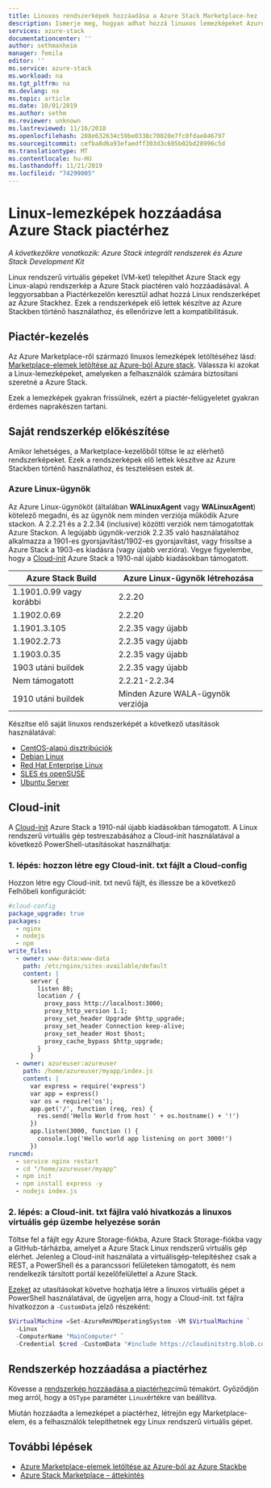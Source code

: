 ```yaml
---
title: Linuxos rendszerképek hozzáadása a Azure Stack Marketplace-hez | Microsoft Docs
description: Ismerje meg, hogyan adhat hozzá linuxos lemezképeket Azure Stack Marketplace-hez.
services: azure-stack
documentationcenter: ''
author: sethmanheim
manager: femila
editor: ''
ms.service: azure-stack
ms.workload: na
ms.tgt_pltfrm: na
ms.devlang: na
ms.topic: article
ms.date: 10/01/2019
ms.author: sethm
ms.reviewer: unknown
ms.lastreviewed: 11/16/2018
ms.openlocfilehash: 208e632634c59be0338c70020e7fc0fdae846797
ms.sourcegitcommit: cefba8d6a93efaedff303d3c605b02bd28996c5d
ms.translationtype: MT
ms.contentlocale: hu-HU
ms.lasthandoff: 11/21/2019
ms.locfileid: "74299005"
---
```

# <a name="add-linux-images-to-azure-stack-marketplace"></a>Linux-lemezképek hozzáadása Azure Stack piactérhez

*A következőkre vonatkozik: Azure Stack integrált rendszerek és Azure Stack Development Kit*

Linux rendszerű virtuális gépeket (VM-ket) telepíthet Azure Stack egy Linux-alapú rendszerkép a Azure Stack piactéren való hozzáadásával. A leggyorsabban a Piactérkezelőn keresztül adhat hozzá Linux rendszerképet az Azure Stackhez. Ezek a rendszerképek elő lettek készítve az Azure Stackben történő használathoz, és ellenőrizve lett a kompatibilitásuk.

## <a name="marketplace-management"></a>Piactér-kezelés

Az Azure Marketplace-ről származó linuxos lemezképek letöltéséhez lásd: [Marketplace-elemek letöltése az Azure-ból Azure stack](azure-stack-download-azure-marketplace-item.md). Válassza ki azokat a Linux-lemezképeket, amelyeken a felhasználók számára biztosítani szeretné a Azure Stack.

Ezek a lemezképek gyakran frissülnek, ezért a piactér-felügyeletet gyakran érdemes naprakészen tartani.

## <a name="prepare-your-own-image"></a>Saját rendszerkép előkészítése

Amikor lehetséges, a Marketplace-kezelőből töltse le az elérhető rendszerképeket. Ezek a rendszerképek elő lettek készítve az Azure Stackben történő használathoz, és tesztelésen estek át.

### <a name="azure-linux-agent"></a>Azure Linux-ügynök

Az Azure Linux-ügynököt (általában **WALinuxAgent** vagy **WALinuxAgent**) kötelező megadni, és az ügynök nem minden verziója működik Azure stackon. A 2.2.21 és a 2.2.34 (inclusive) közötti verziók nem támogatottak Azure Stackon. A legújabb ügynök-verziók 2.2.35 való használatához alkalmazza a 1901-es gyorsjavítást/1902-es gyorsjavítást, vagy frissítse a Azure Stack a 1903-es kiadásra (vagy újabb verzióra). Vegye figyelembe, hogy a [Cloud-init](https://cloud-init.io/) Azure Stack a 1910-nál újabb kiadásokban támogatott.

| Azure Stack Build | Azure Linux-ügynök létrehozása |
| ------------- | ------------- |
| 1.1901.0.99 vagy korábbi | 2.2.20 |
| 1.1902.0.69  | 2.2.20  |
|  1.1901.3.105   | 2.2.35 vagy újabb |
| 1.1902.2.73  | 2.2.35 vagy újabb |
| 1.1903.0.35  | 2.2.35 vagy újabb |
| 1903 utáni buildek | 2.2.35 vagy újabb |
| Nem támogatott | 2.2.21-2.2.34 |
| 1910 utáni buildek | Minden Azure WALA-ügynök verziója|

Készítse elő saját linuxos rendszerképét a következő utasítások használatával:

* [CentOS-alapú disztribúciók](/azure/virtual-machines/linux/create-upload-centos?toc=%2fazure%2fvirtual-machines%2flinux%2ftoc.json)
* [Debian Linux](/azure/virtual-machines/linux/debian-create-upload-vhd?toc=%2fazure%2fvirtual-machines%2flinux%2ftoc.json)
* [Red Hat Enterprise Linux](azure-stack-redhat-create-upload-vhd.md)
* [SLES és openSUSE](/azure/virtual-machines/linux/suse-create-upload-vhd?toc=%2fazure%2fvirtual-machines%2flinux%2ftoc.json)
* [Ubuntu Server](/azure/virtual-machines/linux/create-upload-ubuntu?toc=%2fazure%2fvirtual-machines%2flinux%2ftoc.json)

## <a name="cloud-init"></a>Cloud-init

A [Cloud-init](https://cloud-init.io/) Azure Stack a 1910-nál újabb kiadásokban támogatott. A Linux rendszerű virtuális gép testreszabásához a Cloud-init használatával a következő PowerShell-utasításokat használhatja: 

### <a name="step-1-create-a-cloud-inittxt-file-with-your-cloud-config"></a>1\. lépés: hozzon létre egy Cloud-init. txt fájlt a Cloud-config

Hozzon létre egy Cloud-init. txt nevű fájlt, és illessze be a következő Felhőbeli konfigurációt:

```yaml
#cloud-config
package_upgrade: true
packages:
  - nginx
  - nodejs
  - npm
write_files:
  - owner: www-data:www-data
    path: /etc/nginx/sites-available/default
    content: |
      server {
        listen 80;
        location / {
          proxy_pass http://localhost:3000;
          proxy_http_version 1.1;
          proxy_set_header Upgrade $http_upgrade;
          proxy_set_header Connection keep-alive;
          proxy_set_header Host $host;
          proxy_cache_bypass $http_upgrade;
        }
      }
  - owner: azureuser:azureuser
    path: /home/azureuser/myapp/index.js
    content: |
      var express = require('express')
      var app = express()
      var os = require('os');
      app.get('/', function (req, res) {
        res.send('Hello World from host ' + os.hostname() + '!')
      })
      app.listen(3000, function () {
        console.log('Hello world app listening on port 3000!')
      })
runcmd:
  - service nginx restart
  - cd "/home/azureuser/myapp"
  - npm init
  - npm install express -y
  - nodejs index.js
  ```
  
### <a name="step-2-reference-the-cloud-inittxt-during-the-linux-vm-deployment"></a>2\. lépés: a Cloud-init. txt fájlra való hivatkozás a linuxos virtuális gép üzembe helyezése során

Töltse fel a fájlt egy Azure Storage-fiókba, Azure Stack Storage-fiókba vagy a GitHub-tárházba, amelyet a Azure Stack Linux rendszerű virtuális gép elérhet.
Jelenleg a Cloud-init használata a virtuálisgép-telepítéshez csak a REST, a PowerShell és a parancssori felületeken támogatott, és nem rendelkezik társított portál kezelőfelülettel a Azure Stack.

[Ezeket](../user/azure-stack-quick-create-vm-linux-powershell.md) az utasításokat követve hozhatja létre a linuxos virtuális gépet a PowerShell használatával, de ügyeljen arra, hogy a Cloud-init. txt fájlra hivatkozzon a `-CustomData` jelző részeként:

```powershell
$VirtualMachine =Set-AzureRmVMOperatingSystem -VM $VirtualMachine `
  -Linux `
  -ComputerName "MainComputer" `
  -Credential $cred -CustomData "#include https://cloudinitstrg.blob.core.windows.net/strg/cloud-init.txt"
```

## <a name="add-your-image-to-marketplace"></a>Rendszerkép hozzáadása a piactérhez

Kövesse a [rendszerkép hozzáadása a piactérhez](azure-stack-add-vm-image.md)című témakört. Győződjön meg arról, hogy a `OSType` paraméter `Linux`értékre van beállítva.

Miután hozzáadta a lemezképet a piactérhez, létrejön egy Marketplace-elem, és a felhasználók telepíthetnek egy Linux rendszerű virtuális gépet.

## <a name="next-steps"></a>További lépések

* [Azure Marketplace-elemek letöltése az Azure-ból az Azure Stackbe](azure-stack-download-azure-marketplace-item.md)
* [Azure Stack Marketplace – áttekintés](azure-stack-marketplace.md)
